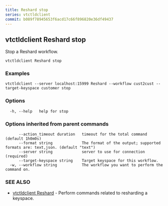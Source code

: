 ```yaml
---
title: Reshard stop
series: vtctldclient
commit: b089f78945653f6acd17c66f896820e36df49437
---
```

## vtctldclient Reshard stop

Stop a Reshard workflow.

```
vtctldclient Reshard stop
```

### Examples

```
vtctldclient --server localhost:15999 Reshard --workflow cust2cust --target-keyspace customer stop
```

### Options

```
  -h, --help   help for stop
```

### Options inherited from parent commands

```
      --action_timeout duration   timeout for the total command (default 1h0m0s)
      --format string             The format of the output; supported formats are: text,json. (default "text")
      --server string             server to use for connection (required)
      --target-keyspace string    Target keyspace for this workflow.
  -w, --workflow string           The workflow you want to perform the command on.
```

### SEE ALSO

* [vtctldclient Reshard](../)	 - Perform commands related to resharding a keyspace.


